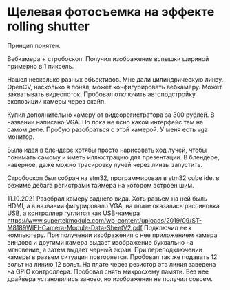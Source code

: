 # Щелевая фотосъемка на эффекте rolling shutter

Принцип понятен.

Вебкамера + стробоскоп. Получил изображение вспышки шириной примерно в 1 пиксель.

Нашел несколько разных объективов.
Мне дали цилиндрическую линзу.
OpenCV, насколько я понял, может конфигурировать вебкамеру. Может захватывать видеопоток.
Пробовал отключить автоподстройку экспозиции камеры через скайп.

Купил дополнительно камеру от видеорегистратора за 300 рублей. В названии написано VGA. Но пока не ясно какой интерфейс там на самом деле.
Пробую разобраться с этой камерой. У меня есть vga монитор.

Была идея в блендере хотябы просто нарисовать ход лучей, чтобы понимать самому и иметь иллюстрацию для презентации.
В блендере, наверное, даже можно трасировку лучей через линзы запустить.

Стробоскоп был собран на stm32, программировал в stm32 cube ide. в режиме дебага регистрами таймера на котором астроен шим.

11.10.2021
Разобрал камеру заднего вида. Хоть разъем на ней быль HDMI, а в названии фигурировало VGA, на плате оказалась распиновка USB, а контроллер гуглится как USB-камера
https://www.supertekmodule.com/wp-content/uploads/2019/09/ST-M8189WIFI-Camera-Module-Data-SheetV2.pdf
Подключил ее к компьютеру. При получении изображения с нее приложением камера виндовс и другими камера выдает изображение буквально на мгновение, а затем выдает черный экран. При переподключении камеры в разъем ситуация повторяется. Пробовал так же подавать 12 вольт на линию 12 вольт. На плате через резистор эта линия заведена на GPIO контроллера. 
Пробовал снять микросхему памяти. Без нее драйвера установились заново, но изображения не получил совсем.
